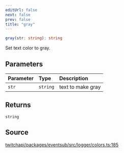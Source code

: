 ```yaml
---
editUrl: false
next: false
prev: false
title: "gray"
---
```


```ts
gray(str: string): string
```

Set text color to gray.

## Parameters

| Parameter | Type | Description |
| :------ | :------ | :------ |
| `str` | `string` | text to make gray |

## Returns

`string`

## Source

[twitchapi/packages/eventsub/src/logger/colors.ts:185](https://github.com/pablornc/twitchapi//blob/f8a75ccd701e54db4c91e2b0128974da23f25d14/packages/eventsub/src/logger/colors.ts#L185)
